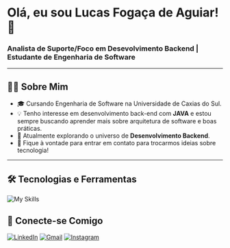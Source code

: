 # Olá, eu sou Lucas Fogaça de Aguiar! 👋

### Analista de Suporte/Foco em Desevolvimento Backend | Estudante de Engenharia de Software

---

## 👨‍💻 Sobre Mim

- 🎓 Cursando Engenharia de Software na Universidade de Caxias do Sul.
- 💡 Tenho interesse em desenvolvimento back-end com **JAVA** e estou sempre buscando aprender mais sobre arquitetura de software e boas práticas.
- 🌱 Atualmente explorando o universo de **Desenvolvimento Backend**.
- 💬 Fique à vontade para entrar em contato para trocarmos ideias sobre tecnologia!

---

## 🛠️ Tecnologias e Ferramentas

![My Skills](https://skillicons.dev/icons?i=java,php,git,flutter,mysql,dart,vue&theme=dark)


## 🤝 Conecte-se Comigo

[![LinkedIn](https://img.shields.io/badge/LinkedIn-0077B5?style=for-the-badge&logo=linkedin&logoColor=white)](https://www.linkedin.com/in/lucas-fogaça-de-aguiar)
[![Gmail](https://img.shields.io/badge/Gmail-D14836?style=for-the-badge&logo=gmail&logoColor=white)](mailto:f.lucasaguiar@hotmail.com)
[![Instagram](https://img.shields.io/badge/Instagram-E4405F?style=for-the-badge&logo=instagram&logoColor=white)](https://www.instagram.com/l_fogaca27)
